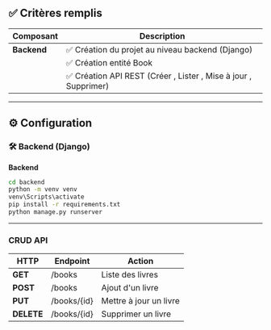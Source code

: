 ## ✅ Critères remplis

| Composant   | Description |
|-------------|-------------|
| **Backend** | ✅ Création du projet au niveau backend (Django) |
|             | ✅ Création entité Book |
|             | ✅ Création API REST (Créer , Lister , Mise à jour , Supprimer) |

---
## ⚙️ Configuration
### 🛠️ Backend (Django)
**Backend**
```bash
cd backend
python -m venv venv
venv\Scripts\activate 
pip install -r requirements.txt
python manage.py runserver
```

---
### CRUD API
| HTTP | Endpoint | Action |
|------|----------|--------|
| **GET** | /books | Liste des livres |
| **POST** | /books | Ajout d'un livre |
| **PUT** | /books/{id} | Mettre à jour un livre |
| **DELETE** | /books/{id} | Supprimer un livre |

